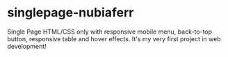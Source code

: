 # singlepage-nubiaferr
Single Page HTML/CSS only with responsive mobile menu, back-to-top button, responsive table and hover effects.
It's my very first project in web development! 
